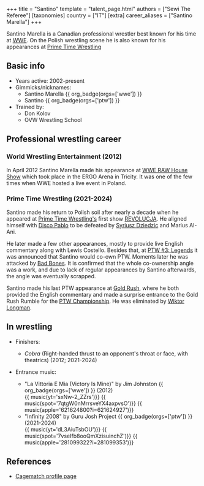 +++
title = "Santino"
template = "talent_page.html"
authors = ["Sewi The Referee"]
[taxonomies]
country = ["IT"]
[extra]
career_aliases = ["Santino Marella"]
+++

Santino Marella is a Canadian professional wrestler best known for his time at [WWE](@/o/wwe.md). On the Polish wrestling scene he is also known for his appearances at [Prime Time Wrestling](@/o/ptw.md)

## Basic info

* Years active: 2002-present
* Gimmicks/nicknames:
  - Santino Marella {{ org_badge(orgs=['wwe']) }}
  - Santino {{ org_badge(orgs=['ptw']) }}
* Trained by:
  - Don Kolov
  - OVW Wrestling School
 
## Professional wrestling career

### World Wrestling Entertainment (2012)

In April 2012 Santino Marella made his appearance at [WWE RAW House Show](@/e/wwe/2012-04-12-wwe-raw-house-show.md) which took place in the ERGO Arena in Tricity. It was one of the few times when WWE hosted a live event in Poland.

### Prime Time Wrestling (2021-2024)

Santino made his return to Polish soil after nearly a decade when he appeared at [Prime Time Wrestling's](@/o/ptw.md) first show [REVOLUCJA](@/e/ptw/2021-10-09-ptw-1-revolucja.md). He aligned himself with [Disco Pablo](@/w/disco-pablo.md) to be defeated by [Syriusz Dziedzic](@/w/dziedzic.md) and Marius Al-Ani.

He later made a few other appearances, mostly to provide live English commentary along with Lewis Costello. Besides that, at [PTW #3: Legends](@/e/ptw/2022-11-26-ptw-3-legends.md) it was announced that Santino would co-own PTW. Moments later he was attacked by [Bad Bones](@/w/bad-bones.md). It is confirmed that the whole co-ownership angle was a work, and due to lack of regular appearances by Santino afterwards, the angle was eventually scrapped.

Santino made his last PTW appearance at [Gold Rush](@/e/ptw/2024-02-03-ptw-5-gold-rush.md), where he both provided the English commentary and made a surprise entrance to the Gold Rush Rumble for the [PTW Championship](@/c/ptw-championship.md). He was eliminated by [Wiktor Longman](@/w/wiktor-longman.md).

## In wrestling

* Finishers:
  - _Cobra_ (Right-handed thrust to an opponent's throat or face, with theatrics) (2012; 2021-2024)
 
* Entrance music:
  - "La Vittoria E Mia (Victory Is Mine)" by Jim Johnston
 {{ org_badge(orgs=['wwe']) }} (2012) <br>
 {{ music(yt='sxNw-2_ZZrs')}}
 {{ music(spot='7qtgW0nMrrsveYX4axpvsO')}}
 {{ music(apple='621624800?i=621624927')}}
  - "Infinity 2008" by Guru Josh Project
 {{ org_badge(orgs=['ptw']) }} (2021-2024) <br>
 {{ music(yt='dL3AiuTsbOU')}}
 {{ music(spot='7vseIfb8ooQmXzisuinchZ')}}
 {{ music(apple='281099322?i=281099353')}}
  
## References

* [Cagematch profile page](https://www.cagematch.net/?id=2&nr=3689)
